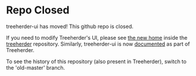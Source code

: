 # Repo Closed

treeherder-ui has moved! This github repo is closed.

If you need to modify Treeherder's UI, please see
[the new home](https://github.com/mozilla/treeherder/tree/master/ui)
inside the [treeherder](https://github.com/mozilla/treeherder) repository.
Similarly, treeherder-ui is now
[documented](http://treeherder.readthedocs.org/)
as part of Treeherder.

To see the history of this repository (also present in Treeherder), switch to the
'old-master' branch.
